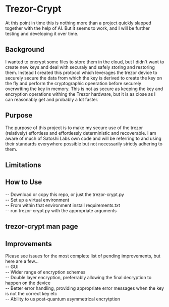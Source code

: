 # Trezor-Crypt  
  
At this point in time this is nothing more than a project quickly slapped together with the help of AI. But it seems to work, and I will be further testing and developing it over time.  

## Background  
  
I wanted to encrypt some files to store them in the cloud, but I didn't want to create new keys and deal with securaly and safely storing and restoring them. Instead I created this protocol which leverages the trezor device to securely secure the data from which the key is derived to create the key on the fly and perform the cryptographic opeeration before securely overwriting the key in memory. This is not as secure as keeping the key and encryption operations withing the Trezor hardware, but it is as close as I can reasonably get and probably a lot faster.
  
## Purpose  

The purpose of this project is to make my secure use of the trezor (relatively) effortless and effortlessly deterministic and recoverable. I am aware of much of Satoshi Labs own code and will be referring to and using their standards everywhere possible but not necessarily strictly adhering to them. 

  
## Limitations  
  

## How to Use  
  
-- Download or copy this repo, or just the trezor-crypt.py  
-- Set up a virtual environment  
-- From within that environment install requirements.txt  
-- run trezor-crypt.py with the appropriate arguments  
  
## trezor-crypt man page  
  

## Improvements  
  
Please see issues for the most complete list of pending improvements, but here are a few...  
-- GUI  
-- Wider range of encryption schemes  
-- Double layer encryption, preferrably allowing the final decryption to happen on the device  
-- Better error handling, providing appropriate error messages when the key is not the correct key etc  
-- Ability to us post-quantum asymmetrical encrytption  
